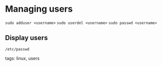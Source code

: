 Managing users
===============
`sudo adduser <username>`
`sudo userdel <username>`
`sudo passwd <username>`

Display users
-------------
`/etc/passwd`

tags: linux, users
